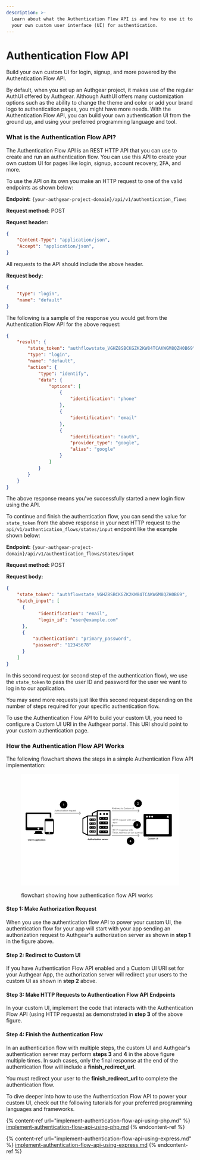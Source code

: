```yaml
---
description: >-
  Learn about what the Authentication Flow API is and how to use it to implement
  your own custom user interface (UI) for authentication.
---
```


# Authentication Flow API

Build your own custom UI for login, signup, and more powered by the Authentication Flow API.

By default, when you set up an Authgear project, it makes use of the regular AuthUI offered by Authgear. Although AuthUI offers many customization options such as the ability to change the theme and color or add your brand logo to authentication pages, you might have more needs. With the Authentication Flow API, you can build your own authentication UI from the ground up, and using your preferred programming language and tool.

### What is the Authentication Flow API?

The Authentication Flow API is an REST HTTP API that you can use to create and run an authentication flow. You can use this API to create your own custom UI for pages like login, signup, account recovery, 2FA, and more.

To use the API on its own you make an HTTP request to one of the valid endpoints as shown below:

**Endpoint:** `{your-authgear-project-domain}/api/v1/authentication_flows`

**Request method:** POST

**Request header:**

```json
{
    "Content-Type": "application/json",
    "Accept": "application/json",
}
```

All requests to the API should include the above header.

**Request body:**

```json
{
    "type": "login",
    "name": "default"
}
```

The following is a sample of the response you would get from the Authentication Flow API for the above request:

```json
{
    "result": {
        "state_token": "authflowstate_VGHZ8SBCKGZK2KW84TCAKWGM8QZH0B69",
        "type": "login",
        "name": "default",
        "action": {
            "type": "identify",
            "data": {
                "options": [
                    {
                        "identification": "phone"
                    },
                    {
                        "identification": "email"
                    },
                    {
                        "identification": "oauth",
                        "provider_type": "google",
                        "alias": "google"
                    }
                ]
            }
        }
    }
}
```

The above response means you've successfully started a new login flow using the API.

To continue and finish the authentication flow, you can send the value for `state_token` from the above response in your next HTTP request to the `api/v1/authentication_flows/states/input` endpoint like the example shown below:

**Endpoint:** `{your-authgear-project-domain}/api/v1/authentication_flows/states/input`

**Request method:** POST

**Request body:**

```json
{
    "state_token": "authflowstate_VGHZ8SBCKGZK2KW84TCAKWGM8QZH0B69",
    "batch_input": [
      {
            "identification": "email",
            "login_id": "user@example.com"
      },
      {
          "authentication": "primary_password",
          "password": "12345678"
      }
    ]
}
```

In this second request (or second step of the authentication flow), we use the `state_token` to pass the user ID and password for the user we want to log in to our application.

You may send more requests just like this second request depending on the number of steps required for your specific authentication flow.

To use the Authentication Flow API to build your custom UI, you need to configure a Custom UI URI in the Authgear portal. This URI should point to your custom authentication page.

### How the Authentication Flow API Works

The following flowchart shows the steps in a simple Authentication Flow API implementation:

<figure><img src="../../.gitbook/assets/authflow-api-flowchart.png" alt=""><figcaption><p>flowchart showing how authentication flow API works</p></figcaption></figure>

#### Step 1: Make Authorization Request

When you use the authentication flow API to power your custom UI, the authentication flow for your app will start with your app sending an authorization request to Authgear's authorization server as shown in **step 1** in the figure above.

#### Step 2: Redirect to Custom UI

If you have Authentication Flow API enabled and a Custom UI URI set for your Authgear App, the authorization server will redirect your users to the custom UI as shown in **step 2** above.

#### Step 3: Make HTTP Requests to Authentication Flow API Endpoints

In your custom UI, implement the code that interacts with the Authentication Flow API (using HTTP requests) as demonstrated in **step 3** of the above figure.

#### Step 4: Finish the Authentication Flow

In an authentication flow with multiple steps, the custom UI and Authgear's authentication server may perform **steps 3** and **4** in the above figure multiple times. In such cases, only the final response at the end of the authentication flow will include a **finish\_redirect\_url**.

You must redirect your user to the **finish\_redirect\_url** to complete the authentication flow.

To dive deeper into how to use the Authentication Flow API to power your custom UI, check out the following tutorials for your preferred programming languages and frameworks.

{% content-ref url="implement-authentication-flow-api-using-php.md" %}
[implement-authentication-flow-api-using-php.md](implement-authentication-flow-api-using-php.md)
{% endcontent-ref %}

{% content-ref url="implement-authentication-flow-api-using-express.md" %}
[implement-authentication-flow-api-using-express.md](implement-authentication-flow-api-using-express.md)
{% endcontent-ref %}
